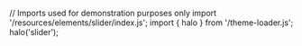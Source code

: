 <!--
type: template
name: slider
-->
// Imports used for demonstration purposes only
import '/resources/elements/slider/index.js';
import { halo } from '/theme-loader.js';
halo('slider');
